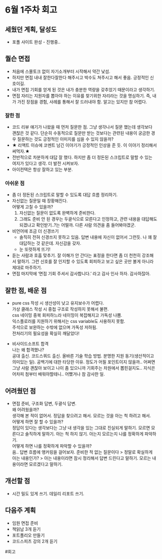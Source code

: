 # 6월 1주차 회고

## 세웠던 계획, 달성도

- 포폴 사이트 완성 - 진행중..

## 퀄슨 면접

- 처음에 스몰토크 없이 자기소개부터 시작해서 약간 낯섬.
- 하지만 면접 내내 잘한다잘한다 해주시고 박수도 쳐주시고 해서 좋음. 긍정적인 신호이길.
- 내가 면접 기회를 얻게 된 것은 내가 충분한 역량을 갖추었기 때문이라고 생각하기.
- 면접 자리는 지원자를 뽑아야 하는 이유를 찾기위한 자리라는 것을 명심하기. 즉, 내가 가진 장점을 경험, 사례를 통해서 잘 드러내야 함. 알고는 있지만 참 어렵다.

### 잘한 점

- 코드 리뷰 얘기가 나왔을 때 먼저 질문한 점. 그냥 생각나서 질문 했는데 생각보다 괜찮은 것 같다. 단순히 수동적으로 질문만 받는 것보다는 관련된 내용이 궁금한 경우 질문하는 것도 긍정적인 이미지를 심을 수 있지 않을까?
- ★ 리액트 이슈에 코멘트 남긴 이야기가 긍정적인 인상을 준 듯.
  이 이야기 정리해서 써먹자.★
- 전반적으로 차분하게 대답 잘 했다. 하지만 좀 더 정돈된 스크립트로 말할 수 있는 여지가 있다고 생각. 더 발전 시켜보자.
- 아이컨택은 항상 잘하고 있는 부분.

### 아쉬운 점

- 좀 더 정돈된 스크립트로 말할 수 있도록 대답 흐름 정리하기.
- 자신없는 질문일 때 장황해진다.  
  어떻게 고칠 수 있을까?
  1. 자신없는 질문이 없도록 완벽하게 준비한다.
  2. 그래도 준비 안 된 경우는 두괄식으로 모른다고 인정하고, 관련 내용을 대답해도 되겠냐고 확인받기..?는 어떨까. 다른 사람 의견을 좀 들어봐야겠군.
- 비언어에 조금 더 신경쓰기
  - 솔직히 전혀 신경쓰지 못하고 있음. 답변 내용에 자신이 없어서 그런듯. 나 꽤 잘 대답하는 것 같은데. 자신감을 갖자.
  - 눈 또렷하게 뜨기!
- 듣는 사람과 호흡 맞추기. 잘 이해가 안 간다는 표정을 한다면 좀 더 천천히 강조해서 말하기. 그런 신호를 잘 인지할 수 있도록 회피하고 보고 싶은 곳만 볼게 아니라 제대로 마주하기.
- 면접 마지막에 ‘면접 기회 주셔서 감사합니다.’ 라고 감사 인사 하자. 감사하잖아.

## 잘한 점, 배운 점

- pure css 작성 시 생산성이 낮고 유지보수가 어렵다.  
  가상 클래스 작성 시 중첩 구조로 작성하지 못해서 불편.  
  css 네이밍 중복 회피하느라 네이밍이 복잡해지고 가독성 나쁨.  
  익스플로러를 지원하기 위해서는 css variable도 사용하지 못함.  
  주석으로 보완하는 수밖에 없으며 가독성 저하됨.  
  전처리기의 필요성을 확실히 깨달았다!

- 비사이드소프트 합격  
  나는 왜 합격했나?  
  공대 출신. 코드스쿼드 출신. 올바른 기술 학습 방법. 분명한 지원 동기(생산적이고 의미있는 일). 공백기에 대한 타당한 이유. 정도가 어필 포인트이지 않을까.. 어쩌면 그냥 사람 괜찮아 보이고 나이 좀 있으니까 기회주는 차원에서 뽑힌걸지도.. 지식은 어차피 첨부터 배워야할테니.. 어쨌거나 참 감사한 일.

## 어려웠던 점

- 면접 준비, 구조화 답변, 두괄식 답변.  
  왜 어려웠을까?  
  생각해 본 적이 없어서. 정답을 찾으려고 해서. 모르는 것을 아는 척 하려고 해서.  
  어떻게 하면 잘 할 수 있을까?  
  정답이 있다는 생각보다는 그냥 내 생각을 있는 그대로 진실되게 말하기. 모르면 모른다고 솔직하게 말하기. 아는 척 하지 않기. 아는지 모르는지 나를 정확하게 파악하기.  
  어떻게 하면 나를 정확하게 파악할 수 있을까?  
  음.. 답변 흐름에 앵커링을 걸어보자. 준비한 적 없는 질문이다 > 정말로 확실하게 아는 내용인가? > 아는 내용이라면 잠시 정리해서 답변 드린다고 말하기. 모르는 내용이라면 모르겠다고 말하기.

## 개선할 점

- 시간 밀도 있게 쓰기. 데일리 리포트 쓰기.

## 다음주 계획

- 임원 면접 준비
- 책읽남 3개 듣기
- 포트폴리오 만들기
- 코드스피츠 강의 2개 듣기

#회고
